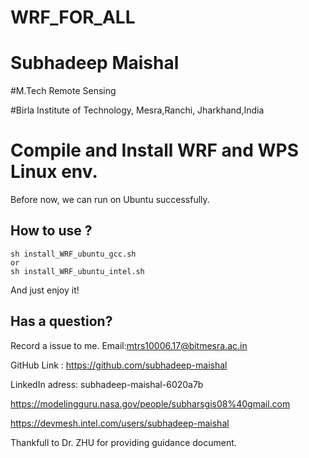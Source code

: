 # WRF_FOR_ALL
# Subhadeep Maishal
#M.Tech Remote Sensing

#Birla Institute of Technology, Mesra,Ranchi, Jharkhand,India
# Compile and Install WRF and WPS Linux env.

Before now, we can run on Ubuntu successfully.

## How to use ?

```
sh install_WRF_ubuntu_gcc.sh
or
sh install_WRF_ubuntu_intel.sh
```
And just enjoy it!


## Has a question?

Record a issue to me.
Email:mtrs10006.17@bitmesra.ac.in

GitHub Link : https://github.com/subhadeep-maishal

LinkedIn adress:  subhadeep-maishal-6020a7b

https://modelingguru.nasa.gov/people/subharsgis08%40gmail.com

https://devmesh.intel.com/users/subhadeep-maishal

Thankfull to Dr. ZHU for providing guidance document.

